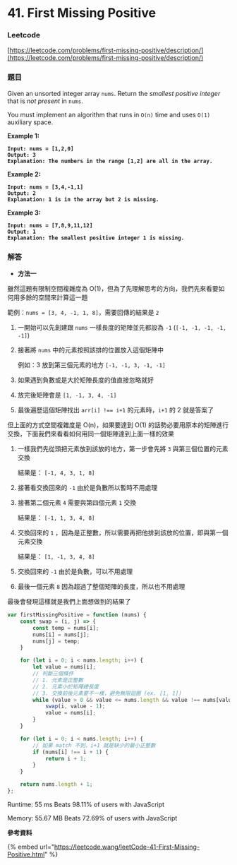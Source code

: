 # 41. First Missing Positive

### Leetcode

[https://leetcode.com/problems/first-missing-positive/description/](https://leetcode.com/problems/first-missing-positive/description/)

### 題目

Given an unsorted integer array `nums`. Return the _smallest positive integer_ that is _not present_ in `nums`.

You must implement an algorithm that runs in `O(n)` time and uses `O(1)` auxiliary space.

&#x20;

**Example 1:**

<pre><code><strong>Input: nums = [1,2,0]
</strong><strong>Output: 3
</strong><strong>Explanation: The numbers in the range [1,2] are all in the array.
</strong></code></pre>

**Example 2:**

<pre><code><strong>Input: nums = [3,4,-1,1]
</strong><strong>Output: 2
</strong><strong>Explanation: 1 is in the array but 2 is missing.
</strong></code></pre>

**Example 3:**

<pre><code><strong>Input: nums = [7,8,9,11,12]
</strong><strong>Output: 1
</strong><strong>Explanation: The smallest positive integer 1 is missing.
</strong></code></pre>

### 解答 <a href="#ti-jie" id="ti-jie"></a>

* **方法一**

雖然這題有限制空間複雜度為 O(1)，但為了先理解思考的方向，我們先來看要如何用多餘的空間來計算這一題

範例：`nums = [3, 4, -1, 1, 8]`，需要回傳的結果是 `2`

1. 一開始可以先創建跟 `nums` 一樣長度的矩陣並先都設為 `-1` (`[-1, -1, -1, -1, -1]`)
2.  接著將 `nums` 中的元素按照該排的位置放入這個矩陣中

    例如：3 放到第三個元素的地方 `[-1, -1, 3, -1, -1]`
3. 如果遇到負數或是大於矩陣長度的值直接忽略就好
4. 放完後矩陣會是 `[1, -1, 3, 4, -1]`
5. 最後遍歷這個矩陣找出 `arr[i] !== i+1` 的元素時，`i+1` 的 2 就是答案了

但上面的方式空間複雜度是 O(n)，如果要達到 O(1) 的話勢必要用原本的矩陣進行交換，下面我們來看看如何用同一個矩陣達到上面一樣的效果

1.  一樣我們先從頭把元素放到該放的地方，第一步會先將 `3` 與第三個位置的元素交換

    結果是： `[-1, 4, 3, 1, 8]`&#x20;
2. 接著看交換回來的 `-1` 由於是負數所以暫時不用處理
3.  接著第二個元素 `4` 需要與第四個元素 `1` 交換

    結果是： `[-1, 1, 3, 4, 8]`
4.  交換回來的 `1` ，因為是正整數，所以需要再把他排到該放的位置，即與第一個元素交換

    結果是： `[1, -1, 3, 4, 8]`
5. 交換回來的 `-1` 由於是負數，可以不用處理
6. 最後一個元素 `8` 因為超過了整個矩陣的長度，所以也不用處理

最後會發現這樣就是我們上面想做到的結果了

```javascript
var firstMissingPositive = function (nums) {
    const swap = (i, j) => {
        const temp = nums[i];
        nums[i] = nums[j];
        nums[j] = temp;
    }

    for (let i = 0; i < nums.length; i++) {
        let value = nums[i];
        // 判斷三個條件
        // 1. 元素是正整數
        // 2. 元素小於矩陣總長度
        // 3. 交換前後元素要不一樣，避免無限迴圈 (ex. [1, 1])
        while (value > 0 && value <= nums.length && value !== nums[value - 1]) {
            swap(i, value - 1);
            value = nums[i];
        }
    }

    for (let i = 0; i < nums.length; i++) {
        // 如果 match 不到，i+1 就是缺少的最小正整數
        if (nums[i] !== i + 1) {
            return i + 1;
        }
    }

    return nums.length + 1;
};
```

Runtime: 55 ms Beats 98.11% of users with JavaScript

Memory: 55.67 MB Beats 72.69% of users with JavaScript

**參考資料**

{% embed url="https://leetcode.wang/leetCode-41-First-Missing-Positive.html" %}
